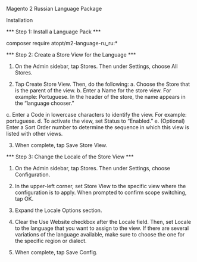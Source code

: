 Magento 2 Russian Language Package

Installation

*** Step 1: Install a Language Pack ***

composer require atopt/m2-language-ru_ru:*

*** Step 2: Create a Store View for the Language ***

1.	On the Admin sidebar, tap Stores. Then under Settings, choose All Stores.

2.	Tap Create Store View. Then, do the following:
  a.	Choose the Store that is the parent of the view.
  b.	Enter a Name for the store view. For example: Portuguese.
      In the header of the store, the name appears in the “language chooser.”

  c.	Enter a Code in lowercase characters to identify the view. For example: portuguese.
  d.	To activate the view, set Status to “Enabled.”
  e.	(Optional) Enter a Sort Order number to determine the sequence in which this view is                 listed with other views.

3.	When complete, tap Save Store View.

*** Step 3: Change the Locale of the Store View ***
  1.	On the Admin sidebar, tap Stores. Then under Settings, choose Configuration.

  2.	In the upper-left corner, set Store View to the specific view where the configuration  is to apply. When prompted to confirm scope switching, tap OK.

  3.	Expand  the Locale Options section.

  4.	Clear the Use Website checkbox after the Locale field. Then, set Locale to the language that you want to assign to the view.
  If there are several variations of the language available, make sure to choose the one for the specific region or dialect.

  5.	When complete, tap Save Config.
